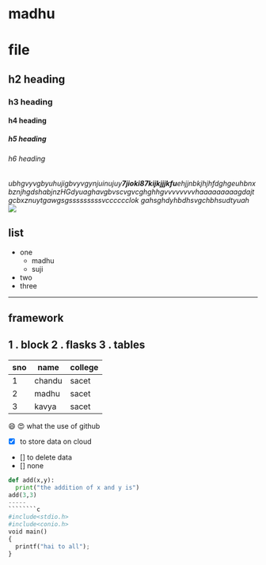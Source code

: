 # madhu 
# file
## h2 heading
### h3 heading
#### h4 heading
##### h5 heading
###### h6 heading
_ubhgvyvgbyuhujigbvyvgynjuinujuy**7jioki87kijkjjjkfu**ehjjnbkjhjhfdghgeuhbnxbznjhgdshabjnzHGdyuaghavgbvscvgvcghghhgvvvvvvvvhaaaaaaaaagdajtgcbxznuytgawgsgsssssssssvcccccclok
gahsghdyhbdhsvgchbhsudtyuah_
<img src="https://www.happybirthdaymsg.com/wp-content/uploads/2019/09/good-morning-images-with-flowers-16.jpg">
## list
- one
  - madhu
  - suji
- two
- three
-----
## framework
1 . block
2 . flasks
3 . tables
------
sno | name | college
----|------|------
1 | chandu | sacet
2 | madhu | sacet
3 | kavya | sacet
:smile:
:heart_eyes:
what the use of github
- [x] to store data on cloud
- [] to delete data
- [] none
```````python
def add(x,y):
  print("the addition of x and y is")
add(3,3)
-----
````````c
#include<stdio.h>
#include<conio.h>
void main()
{
  printf("hai to all");
}
